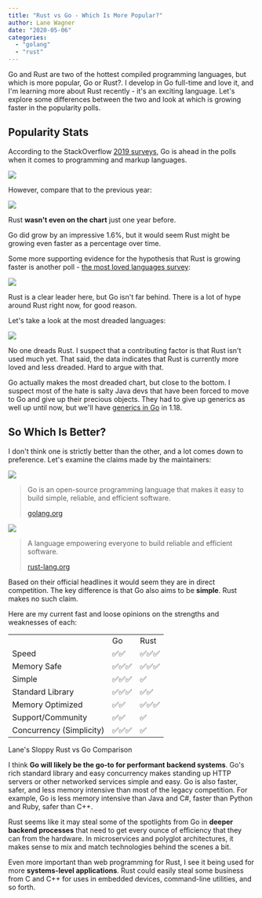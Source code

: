 ```yaml
---
title: "Rust vs Go - Which Is More Popular?"
author: Lane Wagner
date: "2020-05-06"
categories: 
  - "golang"
  - "rust"
---
```


Go and Rust are two of the hottest compiled programming languages, but which is more popular, Go or Rust?. I develop in Go full-time and love it, and I'm learning more about Rust recently - it's an exciting language. Let's explore some differences between the two and look at which is growing faster in the popularity polls.

## Popularity Stats

According to the StackOverflow [2019 surveys](https://insights.stackoverflow.com/survey/2019#technology-_-programming-scripting-and-markup-languages), Go is ahead in the polls when it comes to programming and markup languages.

![](/img/Screen-Shot-2020-05-05-at-8.07.37-PM-815x1024.png)

However, compare that to the previous year:

![](/img/Screen-Shot-2020-05-05-at-8.15.06-PM-880x1024.png)

Rust **wasn't even on the chart** just one year before.

Go did grow by an impressive 1.6%, but it would seem Rust might be growing even faster as a percentage over time.

Some more supporting evidence for the hypothesis that Rust is growing faster is another poll - [the most loved languages survey](https://insights.stackoverflow.com/survey/2019#technology-_-most-loved-dreaded-and-wanted-languages):

![](/img/Screen-Shot-2020-05-05-at-8.18.40-PM-747x1024.png)

Rust is a clear leader here, but Go isn't far behind. There is a lot of hype around Rust right now, for good reason.

Let's take a look at the most dreaded languages:

![](/img/Screen-Shot-2020-05-05-at-8.19.08-PM-725x1024.png)

No one dreads Rust. I suspect that a contributing factor is that Rust isn't used much yet. That said, the data indicates that Rust is currently more loved and less dreaded. Hard to argue with that.

Go actually makes the most dreaded chart, but close to the bottom. I suspect most of the hate is salty Java devs that have been forced to move to Go and give up their precious objects. They had to give up generics as well up until now, but we'll have [generics in Go](https://qvault.io/golang/how-to-use-golangs-generics/) in 1.18.

## So Which Is Better?

I don't think one is strictly better than the other, and a lot comes down to preference. Let's examine the claims made by the maintainers:

![](/img/Golang-1024x578.png)

> Go is an open-source programming language that makes it easy to build simple, reliable, and efficient software.
> 
> [golang.org](https://golang.org/)

![](/img/rust-social.jpg)

> A language empowering everyone to build reliable and efficient software.
> 
> [rust-lang.org](https://www.rust-lang.org/)

Based on their official headlines it would seem they are in direct competition. The key difference is that Go also aims to be **simple**. Rust makes no such claim.

Here are my current fast and loose opinions on the strengths and weaknesses of each:

<table><tbody><tr><td></td><td>Go</td><td>Rust</td></tr><tr><td>Speed</td><td>✅✅</td><td>✅✅✅</td></tr><tr><td>Memory Safe</td><td>✅✅✅</td><td>✅✅✅</td></tr><tr><td>Simple</td><td>✅✅✅</td><td>✅</td></tr><tr><td>Standard Library</td><td>✅✅✅</td><td>✅✅</td></tr><tr><td>Memory Optimized</td><td>✅✅</td><td>✅✅✅</td></tr><tr><td>Support/Community</td><td>✅✅</td><td>✅</td></tr><tr><td>Concurrency (Simplicity)</td><td>✅✅✅</td><td>✅</td></tr></tbody></table>

Lane's Sloppy Rust vs Go Comparison

I think **Go will likely be the go-to for performant backend systems**. Go's rich standard library and easy concurrency makes standing up HTTP servers or other networked services simple and easy. Go is also faster, safer, and less memory intensive than most of the legacy competition. For example, Go is less memory intensive than Java and C#, faster than Python and Ruby, safer than C++.

Rust seems like it may steal some of the spotlights from Go in **deeper backend processes** that need to get every ounce of efficiency that they can from the hardware. In microservices and polyglot architectures, it makes sense to mix and match technologies behind the scenes a bit.

Even more important than web programming for Rust, I see it being used for more **systems-level applications**. Rust could easily steal some business from C and C++ for uses in embedded devices, command-line utilities, and so forth.
